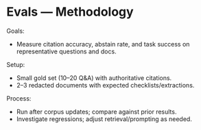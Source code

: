 # Evals — Methodology

Goals:
- Measure citation accuracy, abstain rate, and task success on representative questions and docs.

Setup:
- Small gold set (10–20 Q&A) with authoritative citations.
- 2–3 redacted documents with expected checklists/extractions.

Process:
- Run after corpus updates; compare against prior results.
- Investigate regressions; adjust retrieval/prompting as needed.

